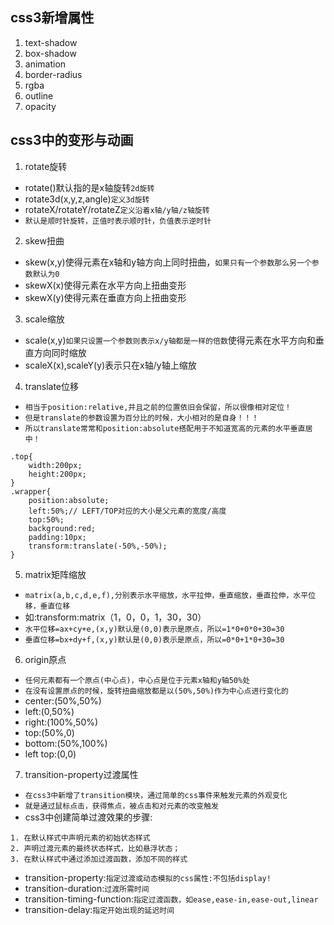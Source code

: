 ## css3新增属性
1. text-shadow
2. box-shadow
3. animation
4. border-radius
5. rgba
6. outline
7. opacity

## css3中的变形与动画
1. rotate旋转
* rotate()默认指的是x轴旋转`2d旋转`
* rotate3d(x,y,z,angle)`定义3d旋转`
* rotateX/rotateY/rotateZ`定义沿着x轴/y轴/z轴旋转`
* `默认是顺时针旋转，正值时表示顺时针，负值表示逆时针`
2. skew扭曲
* skew(x,y)使得元素在x轴和y轴方向上同时扭曲，`如果只有一个参数那么另一个参数默认为0`
* skewX(x)使得元素在水平方向上扭曲变形
* skewX(y)使得元素在垂直方向上扭曲变形
3. scale缩放
* scale(x,y)`如果只设置一个参数则表示x/y轴都是一样的倍数`使得元素在水平方向和垂直方向同时缩放
* scaleX(x),scaleY(y)表示只在x轴/y轴上缩放
4. translate位移
* `相当于position:relative,并且之前的位置依旧会保留，所以很像相对定位！`
* `但是translate的参数设置为百分比的时候，大小相对的是自身！！！`
* `所以translate常常和position:absolute搭配用于不知道宽高的元素的水平垂直居中！`
```
.top{
	width:200px;
	height:200px;
}
.wrapper{
	position:absolute;
	left:50%;// LEFT/TOP对应的大小是父元素的宽度/高度
	top:50%;
	background:red;
	padding:10px;
	transform:translate(-50%,-50%);
}
```
5. matrix矩阵缩放
* `matrix(a,b,c,d,e,f),分别表示水平缩放，水平拉伸，垂直缩放，垂直拉伸，水平位移，垂直位移`
* 如:transform:matrix（1，0，0，1，30，30）
* `水平位移=ax+cy+e,(x,y)默认是(0,0)表示是原点，所以=1*0+0*0+30=30`
* `垂直位移=bx+dy+f,(x,y)默认是(0,0)表示是原点，所以=0*0+1*0+30=30`
6. origin原点
* `任何元素都有一个原点(中心点)，中心点是位于元素x轴和y轴50%处`
* `在没有设置原点的时候，旋转扭曲缩放都是以(50%,50%)作为中心点进行变化的`
* center:(50%,50%)
* left:(0,50%)
* right:(100%,50%)
* top:(50%,0)
* bottom:(50%,100%)
* left top:(0,0)
7. transition-property过渡属性
* `在css3中新增了transition模块，通过简单的css事件来触发元素的外观变化`
* `就是通过鼠标点击，获得焦点，被点击和对元素的改变触发`
* css3中创建简单过渡效果的步骤:
```
1. 在默认样式中声明元素的初始状态样式
2. 声明过渡元素的最终状态样式，比如悬浮状态；
3. 在默认样式中通过添加过渡函数，添加不同的样式
```
* transition-property:`指定过渡或动态模拟的css属性:不包括display!`
* transition-duration:`过渡所需时间`
* transition-timing-function:`指定过渡函数，如ease,ease-in,ease-out,linear`
* transition-delay:`指定开始出现的延迟时间`

